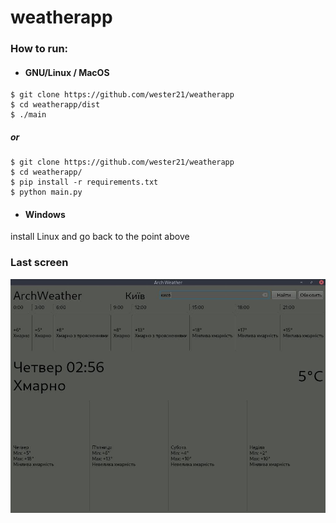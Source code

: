 # weatherapp  

### How to run:
  - #### GNU/Linux / MacOS
  ```
  $ git clone https://github.com/wester21/weatherapp
  $ cd weatherapp/dist
  $ ./main
  ```
  ##### or
  ```
  $ git clone https://github.com/wester21/weatherapp
  $ cd weatherapp/
  $ pip install -r requirements.txt
  $ python main.py
  ```  
  - #### Windows
  install Linux and go back to the point above

### Last screen

![](./screen.jpg)
